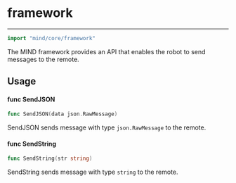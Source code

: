 # framework

---

```go
import "mind/core/framework"
```

The MIND framework provides an API that enables the robot to send messages to the remote.

## Usage

#### func SendJSON

```go
func SendJSON(data json.RawMessage)
```

SendJSON sends message with type `json.RawMessage` to the remote.

#### func SendString

```go
func SendString(str string)
```

SendString sends message with type `string` to the remote.


